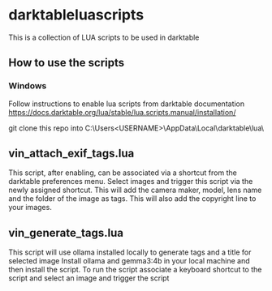 # darktableluascripts
This is a collection of LUA scripts to be used in darktable
## How to use the scripts
### Windows
Follow instructions to enable lua scripts from darktable documentation
https://docs.darktable.org/lua/stable/lua.scripts.manual/installation/

git clone this repo into C:\Users\<USERNAME>\AppData\Local\darktable\lua\

## vin_attach_exif_tags.lua
This script, after enabling, can be associated via a shortcut from the  darktable preferences menu. Select images and trigger this script via the newly assigned shortcut. This will add the camera maker, model, lens name and the folder of the image as tags.
This will also add the copyright line to your images.

## vin_generate_tags.lua
This script will use ollama installed locally to generate tags and a title for selected image
Install ollama and gemma3:4b in your local machine and then install the script.
To run the script associate a keyboard shortcut to the script and select an image and trigger the script